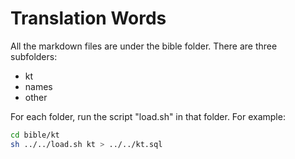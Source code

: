 # Translation Words

All the markdown files are under the bible folder. 
There are three subfolders:
- kt
- names
- other

For each folder, run the script "load.sh" in that folder.
For example:

```sh
cd bible/kt
sh ../../load.sh kt > ../../kt.sql
```